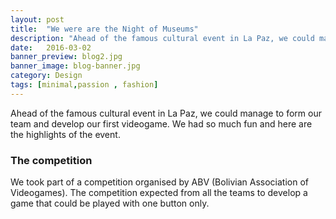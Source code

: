 ```yaml
---
layout: post
title:  "We were are the Night of Museums"
description: "Ahead of the famous cultural event in La Paz, we could manage to form our team and develop our first videogame..."
date:   2016-03-02
banner_preview: blog2.jpg
banner_image: blog-banner.jpg
category: Design
tags: [minimal,passion , fashion]
---
```


Ahead of the famous cultural event in La Paz, we could manage to form our team and develop our first videogame. We had so much fun and here are the highlights of the event. 

### The competition
We took part of a competition organised by ABV (Bolivian Association of Videogames). The competition expected from all the teams to develop a game that could be played with one button only. 

